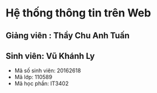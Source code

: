 # Hệ thống thông tin trên Web
## Giảng viên : Thầy **Chu Anh Tuấn**
## Sinh viên: Vũ Khánh Ly
* Mã số sinh viên: 20162618
* Mã lớp: 110589
* Mã học phần: IT3402